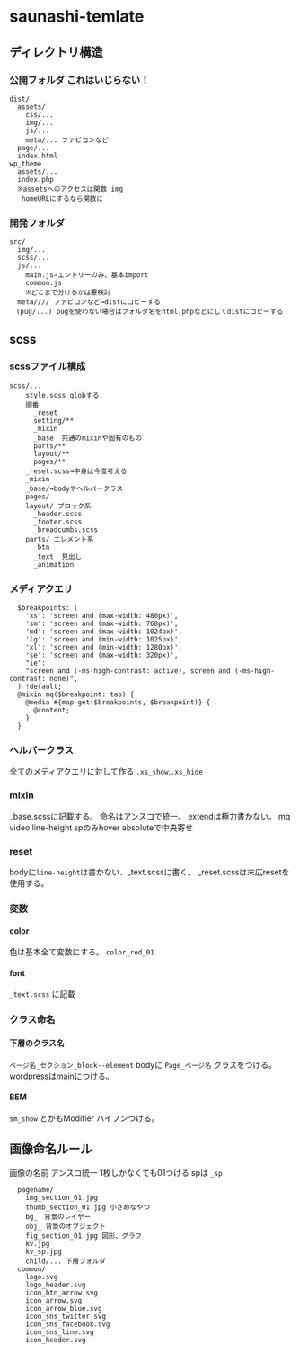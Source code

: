 # saunashi-temlate

## ディレクトリ構造
### 公開フォルダ これはいじらない！
```
dist/
  assets/
    css/...
    img/...
    js/...
    meta/... ファビコンなど
  page/...
  index.html
wp_theme
  assets/...
  index.php
  ※assetsへのアクセスは関数 img
   homeURLにするなら関数に
```
### 開発フォルダ
```
src/    
  img/...
  scss/...
  js/...
    main.js→エントリーのみ、基本import
    common.js
    ※どこまで分けるかは要検討
  meta//// ファビコンなど→distにコピーする
　(pug/...) pugを使わない場合はフォルダ名をhtml,phpなどにしてdistにコピーする
```
 
## scss
### scssファイル構成
```
scss/...
    style.scss globする
    順番
      _reset
      setting/**
      _mixin
      _base  共通のmixinや固有のもの
      parts/**
      layout/**
      pages/**
    _reset.scss→中身は今度考える
    _mixin
    _base/→bodyやヘルパークラス
    pages/
    layout/ ブロック系
      _header.scss
      _footer.scss
      _breadcumbs.scss
    parts/ エレメント系
      _btn
      _text  見出し
      _animation
```
      
### メディアクエリ
```
  $breakpoints: (
    'xs': 'screen and (max-width: 480px)',
    'sm': 'screen and (max-width: 768px)',
    'md': 'screen and (max-width: 1024px)',
    'lg': 'screen and (min-width: 1025px)',
    'xl': 'screen and (min-width: 1280px)',
    'se': 'screen and (max-width: 320px)',
    "ie":
    "screen and (-ms-high-contrast: active), screen and (-ms-high-contrast: none)",
  ) !default;
  @mixin mq($breakpoint: tab) {
    @media #{map-get($breakpoints, $breakpoint)} {
      @content;
    }
  }
```
  
### ヘルパークラス
全てのメディアクエリに対して作る
`.xs_show`,`.xs_hide`
  
### mixin 
_base.scssに記載する。
命名はアンスコで統一。
extendは極力書かない。
mq
video
line-height
spのみhover
absoluteで中央寄せ
    
### reset
bodyに`line-height`は書かない、_text.scssに書く。
_reset.scssは末広resetを使用する。
    
### 変数
#### color
色は基本全て変数にする。
`color_red_01`
#### font 
`_text.scss` に記載
    
### クラス命名
#### 下層のクラス名
`ページ名_セクション_block--element`
bodyに `Page_ページ名` クラスをつける。wordpressはmainにつける。
#### BEM 
`sm_show` とかもModifier ハイフンつける。
  
## 画像命名ルール
画像の名前 アンスコ統一 1枚しかなくても01つける
spは `_sp`

```
  pagename/
    img_section_01.jpg
    thumb_section_01.jpg 小さめなやつ
    bg_　背景のレイヤー
    obj_ 背景のオブジェクト
    fig_section_01.jpg 図形、グラフ
    kv.jpg
    kv_sp.jpg
    child/... 下層フォルダ
  common/
    logo.svg
    logo_header.svg
    icon_btn_arrow.svg
    icon_arrow.svg
    icon_arrow_blue.svg
    icon_sns_twitter.svg
    icon_sns_facebook.svg
    icon_sns_line.svg
    icon_header.svg
```
    
